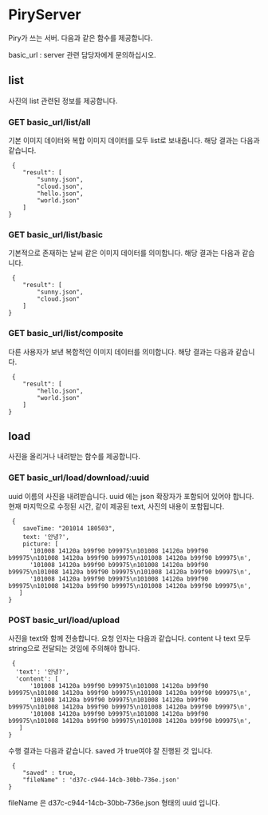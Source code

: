 # PiryServer
Piry가 쓰는 서버. 다음과 같은 함수를 제공합니다.

basic_url : server 관련 담당자에게 문의하십시오.

## list
사진의 list 관련된 정보를 제공합니다.

### GET basic_url/list/all
기본 이미지 데이터와 복합 이미지 데이터를 모두 list로 보내줍니다.
해당 결과는 다음과 같습니다.
<pre><code> {
    "result": [
        "sunny.json",
        "cloud.json",
        "hello.json",
        "world.json"
    ]
}
</code></pre>

### GET basic_url/list/basic
기본적으로 존재하는 날씨 같은 이미지 데이터를 의미합니다.
해당 결과는 다음과 같습니다.
<pre><code> {
    "result": [
        "sunny.json",
        "cloud.json"
    ]
}
</code></pre>

### GET basic_url/list/composite
다른 사용자가 보낸 복합적인 이미지 데이터를 의미합니다.
해당 결과는 다음과 같습니다.
<pre><code> {
    "result": [
        "hello.json",
        "world.json"
    ]
}
</code></pre>

## load
사진을 올리거나 내려받는 함수를 제공합니다.

### GET basic_url/load/download/:uuid
uuid 이름의 사진을 내려받습니다. uuid 에는 json 확장자가 포함되어 있어야 합니다.
현재 마지막으로 수정된 시간, 같이 제공된 text, 사진의 내용이 포함됩니다.
<pre><code> {
    saveTime: "201014 180503",
    text: '안녕?',
    picture: [ 
      '101008 14120a b99f90 b99975\n101008 14120a b99f90 b99975\n101008 14120a b99f90 b99975\n101008 14120a b99f90 b99975\n',
      '101008 14120a b99f90 b99975\n101008 14120a b99f90 b99975\n101008 14120a b99f90 b99975\n101008 14120a b99f90 b99975\n',
      '101008 14120a b99f90 b99975\n101008 14120a b99f90 b99975\n101008 14120a b99f90 b99975\n101008 14120a b99f90 b99975\n',
   ]
}
</code></pre>


### POST basic_url/load/upload
사진을 text와 함께 전송합니다. 요청 인자는 다음과 같습니다.
content 나 text 모두 string으로 전달되는 것임에 주의해야 합니다.
<pre><code> {
  'text': '안녕?',
  'content': [ 
      '101008 14120a b99f90 b99975\n101008 14120a b99f90 b99975\n101008 14120a b99f90 b99975\n101008 14120a b99f90 b99975\n',
      '101008 14120a b99f90 b99975\n101008 14120a b99f90 b99975\n101008 14120a b99f90 b99975\n101008 14120a b99f90 b99975\n',
      '101008 14120a b99f90 b99975\n101008 14120a b99f90 b99975\n101008 14120a b99f90 b99975\n101008 14120a b99f90 b99975\n',
   ]
}
</code></pre>


수행 결과는 다음과 같습니다. saved 가 true여야 잘 진행된 것 입니다.
<pre><code> { 
    "saved" : true, 
    "fileName" : 'd37c-c944-14cb-30bb-736e.json' 
}
</code></pre>
fileName 은 d37c-c944-14cb-30bb-736e.json 형태의 uuid 입니다.